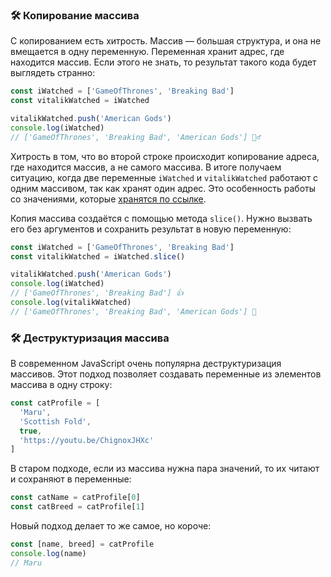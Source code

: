 ### 🛠 Копирование массива

С копированием есть хитрость. Массив — большая структура, и она не вмещается в одну переменную. Переменная хранит адрес, где находится массив. Если этого не знать, то результат такого кода будет выглядеть странно:

```js
const iWatched = ['GameOfThrones', 'Breaking Bad']
const vitalikWatched = iWatched

vitalikWatched.push('American Gods')
console.log(iWatched)
// ['GameOfThrones', 'Breaking Bad', 'American Gods'] 🤷‍♂️
```

Хитрость в том, что во второй строке происходит копирование адреса, где находится массив, а не самого массива. В итоге получаем ситуацию, когда две переменные `iWatched` и `vitalikWatched` работают с одним массивом, так как хранят один адрес. Это особенность работы со значениями, которые [хранятся по ссылке](/js/ref-type-vs-value-type/).

Копия массива создаётся с помощью метода `slice()`. Нужно вызвать его без аргументов и сохранить результат в новую переменную:

```js
const iWatched = ['GameOfThrones', 'Breaking Bad']
const vitalikWatched = iWatched.slice()

vitalikWatched.push('American Gods')
console.log(iWatched)
// ['GameOfThrones', 'Breaking Bad'] 👍
console.log(vitalikWatched)
// ['GameOfThrones', 'Breaking Bad', 'American Gods'] 💪
```

### 🛠 Деструктуризация массива

В современном JavaScript очень популярна деструктуризация массивов. Этот подход позволяет создавать переменные из элементов массива в одну строку:

```js
const catProfile = [
  'Maru',
  'Scottish Fold',
  true,
  'https://youtu.be/ChignoxJHXc'
]
```


В старом подходе, если из массива нужна пара значений, то их читают и сохраняют в переменные:

```js
const catName = catProfile[0]
const catBreed = catProfile[1]
```

Новый подход делает то же самое, но короче:

```js
const [name, breed] = catProfile
console.log(name)
// Maru
```
